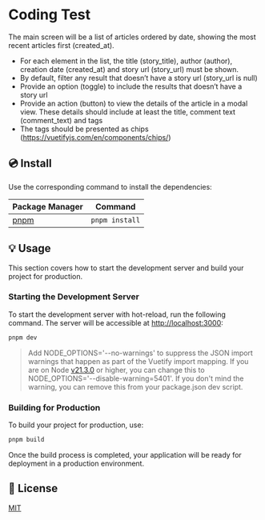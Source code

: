 # Coding Test

The main screen will be a list of articles ordered by date, showing the most recent articles first
(created_at).
- For each element in the list, the title (story_title), author (author), creation date
(created_at) and story url (story_url) must be shown.
- By default, filter any result that doesn’t have a story url (story_url is null)
- Provide an option (toggle) to include the results that doesn’t have a story url
- Provide an action (button) to view the details of the article in a modal view. These details
should include at least the title, comment text (comment_text) and tags
- The tags should be presented as chips (https://vuetifyjs.com/en/components/chips/)


## 💿 Install

Use the corresponding command to install the dependencies:

| Package Manager                                                | Command        |
|---------------------------------------------------------------|----------------|
| [pnpm](https://pnpm.io/installation)                          | `pnpm install` |


## 💡 Usage

This section covers how to start the development server and build your project for production.

### Starting the Development Server

To start the development server with hot-reload, run the following command. The server will be accessible at [http://localhost:3000](http://localhost:3000):

```bash
pnpm dev
```

> Add NODE_OPTIONS='--no-warnings' to suppress the JSON import warnings that happen as part of the Vuetify import mapping. If you are on Node [v21.3.0](https://nodejs.org/en/blog/release/v21.3.0) or higher, you can change this to NODE_OPTIONS='--disable-warning=5401'. If you don't mind the warning, you can remove this from your package.json dev script.

### Building for Production

To build your project for production, use:

```bash
pnpm build
```

Once the build process is completed, your application will be ready for deployment in a production environment.

## 📑 License
[MIT](http://opensource.org/licenses/MIT)

